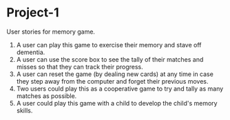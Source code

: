 # Project-1

User stories for memory game.
1.  A user can play this game to exercise their memory and stave off dementia.
2.  A user can use the score box to see the tally of their matches and misses so that they can track their progress.
3.  A user can reset the game (by dealing new cards) at any time in case they step away from the computer and forget their previous moves.
4.  Two users could play this as a cooperative game to try and tally as many matches as possible.
5.  A user could play this game with a child to develop the child's memory skills.
